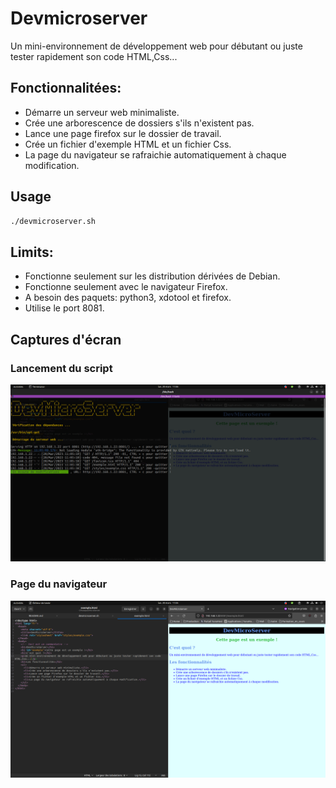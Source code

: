 # Devmicroserver
Un mini-environnement de développement web pour débutant ou juste tester rapidement son code HTML,Css...
                                                   
## Fonctionnalitées:
* Démarre un serveur web minimaliste.
* Crée une arborescence de dossiers s'ils n'existent pas.
* Lance une page firefox sur le dossier de travail.
* Crée un fichier d'exemple HTML et un fichier Css.
* La page du navigateur se rafraichie automatiquement à chaque modification.
                                                                                           
## Usage
```bash
./devmicroserver.sh
```

## Limits:
*  Fonctionne seulement sur les distribution dérivées de Debian.
*  Fonctionne seulement avec le navigateur Firefox.
*  A besoin des paquets: python3, xdotool et firefox.
*  Utilise le port 8081.                                             
                                                                                            
## Captures d'écran

### Lancement du script
![capture1](cap1img.png)

### Page du navigateur
![capture2](cap2img.png)
